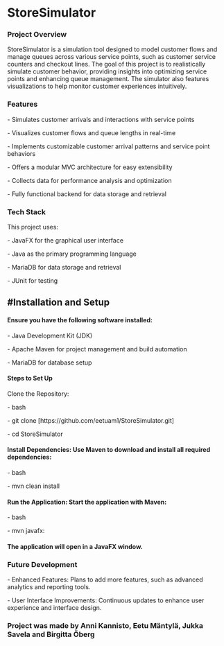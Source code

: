 # StoreSimulator
### Project Overview
StoreSimulator is a simulation tool designed to model customer flows and manage queues across various service points, such as customer service counters and checkout lines. The goal of this project is to realistically simulate customer behavior, providing insights into optimizing service points and enhancing queue management. The simulator also features visualizations to help monitor customer experiences intuitively.

### Features
<p> - Simulates customer arrivals and interactions with service points</p>
<p> - Visualizes customer flows and queue lengths in real-time</p>
<p> - Implements customizable customer arrival patterns and service point behaviors</p>
<p> - Offers a modular MVC architecture for easy extensibility</p>
<p> - Collects data for performance analysis and optimization</p>
<p> - Fully functional backend for data storage and retrieval</p>

### Tech Stack
This project uses:
<p> - JavaFX for the graphical user interface</p>
<p> - Java as the primary programming language</p>
<p> - MariaDB for data storage and retrieval</p>
<p> - JUnit for testing</p>

## #Installation and Setup
#### Ensure you have the following software installed:

<p> - Java Development Kit (JDK)</p>
<p> - Apache Maven for project management and build automation</p>
<p> - MariaDB for database setup</p>

#### Steps to Set Up
Clone the Repository:
<p> - bash</p>
<p> - git clone [https://github.com/eetuam1/StoreSimulator.git]</p>
<p> - cd StoreSimulator</p>

#### Install Dependencies: Use Maven to download and install all required dependencies:
<p> - bash</p>
<p> - mvn clean install</p>

#### Run the Application: Start the application with Maven:
<p> - bash</p>
<p> - mvn javafx:</p>

#### The application will open in a JavaFX window.

### Future Development
<p> - Enhanced Features: Plans to add more features, such as advanced analytics and reporting tools.</p>
<p> - User Interface Improvements: Continuous updates to enhance user experience and interface design.</p>

### Project was made by Anni Kannisto, Eetu Mäntylä, Jukka Savela and Birgitta Öberg
